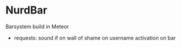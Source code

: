# NurdBar
Barsystem build in Meteor  

- requests:
sound if on wall of shame on username activation on bar